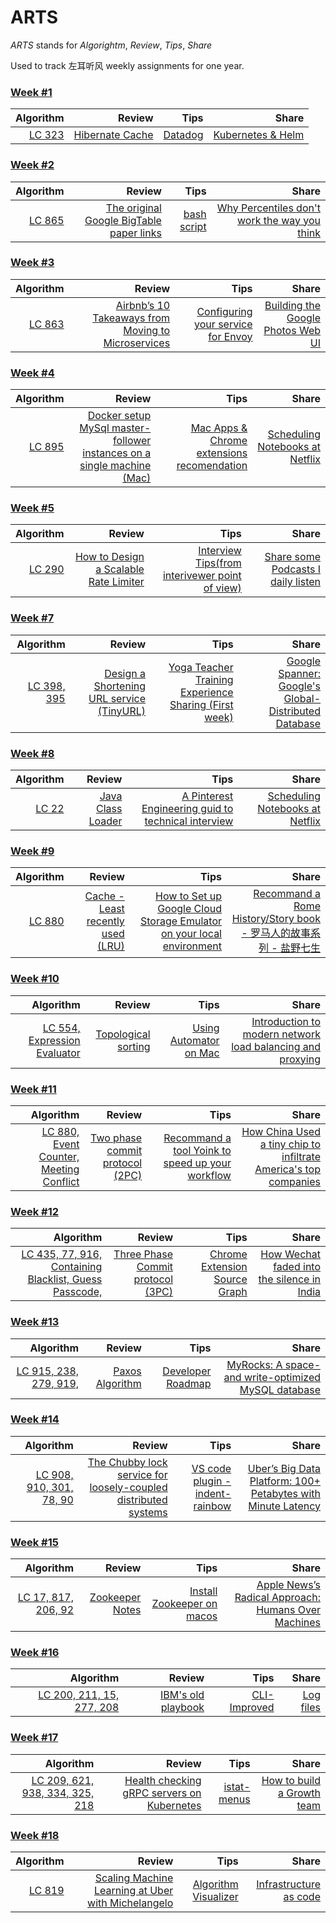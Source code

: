 # ARTS

*ARTS* stands for *Algorightm*, *Review*, *Tips*, *Share*

Used to track 左耳听风 weekly assignments for one year.

### [Week #1][w1]

| **Algorithm** | **Review**           | **Tips**      |  **Share**               |
| -------------:|---------------------:|--------------:|-------------------------:|
| [LC 323][w1]  | [Hibernate Cache][w1]| [Datadog][w1] |  [Kubernetes & Helm][w1] |

### [Week #2][w2]
| **Algorithm** | **Review**                                    | **Tips**          |  **Share**               |
| -------------:|----------------------------------------------:|------------------:|-------------------------:|
| [LC 865][w2]  | [The original Google BigTable paper links][w2]| [bash script][w2] |  [Why Percentiles don't work the way you think][w2] |

### [Week #3][w3]

| **Algorithm** | **Review**                                    | **Tips**          |  **Share**               |
| -------------:|----------------------------------------------:|------------------:|-------------------------:|
| [LC 863][w3]  | [Airbnb’s 10 Takeaways from Moving to Microservices][w3]| [Configuring your service for Envoy][w3] |  [Building the Google Photos Web UI][w3] |


### [Week #4][w4]
| **Algorithm** | **Review**                                    | **Tips**          |  **Share**               |
| -------------:|----------------------------------------------:|------------------:|-------------------------:|
| [LC 895][w4]  | [Docker setup MySql master-follower instances on a single machine (Mac)][w4]| [Mac Apps & Chrome extensions recomendation][w4] |  [Scheduling Notebooks at Netflix][w4] |

### [Week #5][w5]
| **Algorithm** | **Review**                                    | **Tips**          |  **Share**               |
| -------------:|----------------------------------------------:|------------------:|-------------------------:|
| [LC 290][w5]  | [How to Design a Scalable Rate Limiter][w5]| [Interview Tips(from interivewer point of view)][w5] |  [Share some Podcasts I daily listen][w5] |

### [Week #7][w7]
| **Algorithm** | **Review**                                    | **Tips**          |  **Share**               |
| -------------:|----------------------------------------------:|------------------:|-------------------------:|
| [LC 398, 395][w7]  | [Design a Shortening URL service (TinyURL)][w7]| [Yoga Teacher Training Experience Sharing (First week)][w7] |  [Google Spanner: Google's Global-Distributed Database][w7] |

### [Week #8][w8]
| **Algorithm** | **Review**                                    | **Tips**          |  **Share**               |
| -------------:|----------------------------------------------:|------------------:|-------------------------:|
| [LC 22][w8]  | [Java Class Loader][w8]| [A Pinterest Engineering guid to technical interview][w8] |  [Scheduling Notebooks at Netflix][w8] |

### [Week #9][w9]
| **Algorithm** | **Review**                                    | **Tips**          |  **Share**               |
| -------------:|----------------------------------------------:|------------------:|-------------------------:|
| [LC 880][w9]  | [Cache - Least recently used (LRU)][w9]| [ How to Set up Google Cloud Storage Emulator on your local environment][w9] |  [Recommand a Rome History/Story book - 罗马人的故事系列 - 盐野七生][w5] |

### [Week #10][w10]
| **Algorithm** | **Review**                                    | **Tips**          |  **Share**               |
| -------------:|----------------------------------------------:|------------------:|-------------------------:|
| [LC 554, Expression Evaluator][w10]  | [Topological sorting][w10]| [Using Automator on Mac][w10] |  [Introduction to modern network load balancing and proxying][w10] |

### [Week #11][w11]
| **Algorithm** | **Review**                                    | **Tips**          |  **Share**               |
| -------------:|----------------------------------------------:|------------------:|-------------------------:|
| [LC 880, Event Counter, Meeting Conflict][w11]  | [Two phase commit protocol (2PC)][w11]| [Recommand a tool Yoink to speed up your workflow][w11] |  [How China Used a tiny chip to infiltrate America's top companies][w11] |

### [Week #12][w12]
| **Algorithm** | **Review**                                    | **Tips**          |  **Share**               |
| -------------:|----------------------------------------------:|------------------:|-------------------------:|
| [LC 435, 77, 916, Containing Blacklist, Guess Passcode, ][w12]  | [Three Phase Commit protocol (3PC)][w12]| [Chrome Extension Source Graph][w12] |  [How Wechat faded into the silence in India][w12] |

### [Week #13][w13]
| **Algorithm** | **Review**                                    | **Tips**          |  **Share**               |
| -------------:|----------------------------------------------:|------------------:|-------------------------:|
| [LC 915, 238, 279, 919, ][w13]  | [Paxos Algorithm][w13]| [Developer Roadmap][w13] |  [MyRocks: A space- and write-optimized MySQL database][w13] |

### [Week #14][w14]
| **Algorithm** | **Review**                                    | **Tips**          |  **Share**               |
| -------------:|----------------------------------------------:|------------------:|-------------------------:|
| [LC 908, 910, 301, 78, 90][w14]  | [The Chubby lock service for loosely-coupled distributed systems][w14]| [VS code plugin - indent-rainbow][w14] |  [Uber’s Big Data Platform: 100+ Petabytes with Minute Latency][w14] |

### [Week #15][w15]
| **Algorithm** | **Review**                                    | **Tips**          |  **Share**               |
| -------------:|----------------------------------------------:|------------------:|-------------------------:|
| [LC 17, 817, 206, 92][w15]  | [Zookeeper Notes][w15]| [Install Zookeeper on macos][w15] |  [Apple News’s Radical Approach: Humans Over Machines][w15] |

### [Week #16][w16]
| **Algorithm** | **Review**                                    | **Tips**          |  **Share**               |
| -------------:|----------------------------------------------:|------------------:|-------------------------:|
| [LC 200, 211, 15, 277, 208][w16]  | [IBM's old playbook][w16]| [CLI-Improved][w16] |  [Log files][w16] |

### [Week #17][w17]
| **Algorithm** | **Review**                                    | **Tips**          |  **Share**               |
| -------------:|----------------------------------------------:|------------------:|-------------------------:|
| [LC 209, 621, 938, 334, 325, 218][w17]  | [Health checking gRPC servers on Kubernetes][w17]| [istat-menus][w17] |  [How to build a Growth team][w17] |

### [Week #18][w18]
| **Algorithm** | **Review**                                    | **Tips**          |  **Share**               |
| -------------:|----------------------------------------------:|------------------:|-------------------------:|
| [LC 819][w18]  | [Scaling Machine Learning at Uber with Michelangelo][w18]| [Algorithm Visualizer][w18] |  [Infrastructure as code][w18] |

[w1]: https://github.com/snowan/ARTS/blob/master/2018-07-14-W1-ARTS.md
[w2]: https://github.com/snowan/ARTS/blob/master/2018-07-21-W2-ARTS.md
[w3]: https://github.com/snowan/ARTS/blob/master/2018-07-28-W3-ARTS.md
[w4]: https://github.com/snowan/ARTS/blob/master/2018-08-25-ARTS.md
[w5]: https://github.com/snowan/ARTS/blob/master/2018-08-31-ARTS.md
[w7]: https://github.com/snowan/ARTS/blob/master/2018-09-07-ARTS.md
[w8]: https://github.com/snowan/ARTS/blob/master/2018-09-14-w8-arts.md
[w9]: https://github.com/snowan/ARTS/blob/master/2018-09-21-W9-ARTS.md
[w10]: https://github.com/snowan/ARTS/blob/master/2018-09-28-w10-arts.md
[w11]: https://github.com/snowan/ARTS/blob/master/2018-10-06-w11-ARTS.md
[w12]: https://github.com/snowan/ARTS/blob/master/2018-10-13-w12-ARTS.md
[w13]: https://github.com/snowan/ARTS/blob/master/2018-10-19-w13-ARTS.md
[w14]: https://github.com/snowan/ARTS/blob/master/2018-10-26-w14-ARTS.md
[w15]: https://github.com/snowan/ARTS/blob/master/2018-11-03-w15-ARTS.md
[w16]: https://github.com/snowan/ARTS/blob/master/2018-11-10-w16-ARTS.md
[w17]: https://github.com/snowan/ARTS/blob/master/2018-11-17-w17-ARTS.md
[w18]: https://github.com/snowan/ARTS/blob/master/2018-11-25-w18-ARTS.md

